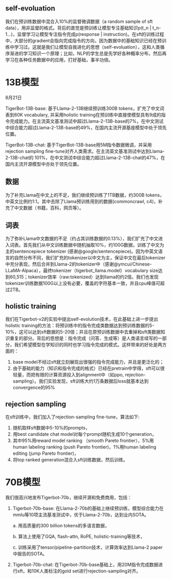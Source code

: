 ## self-evoluation

我们在预训练数据中混合入10%的监督微调数据（a random sample of sft data），用非监督的格式。背后的直觉是预训练让模型专注基础知识p(t_n | t_n-1…)，监督学习让模型专注指令完成p(response | instruction)。在sft的训练过程中，大部分的gradient会指向完成指令的方向，因为数据中的基础知识已经在预训练中学习过。这就是我们让模型自我进化的思想（self-evoluation），这和人类循序渐进的学习知识一个原理；比如，NLP的学生总是先学好各种概率分布，然后再学习在各种任务数据中的应用，打好基础，事半功倍。

# 13B模型

8月21日

TigerBot-13B-base: 基于Llama-2-13B继续预训练300B tokens，扩充了中文词表到60K vocabulary, 并采用holistic training在预训练中直接使模型具有9成的指令完成能力。在主流英文基准测试中超过Llama-2-13B-base的7%，在中文测试中综合能力超过Llama-2-13B-base的49%，在国内主流开源基座模型中处于领先位置。

TigerBot-13B-chat: 基于TigerBot-13B-base用5M指令数据微调，并采用rejection sampling fine-tune对齐人类需求。在主流英文基准测试中达到Llama-2-13B-chat的 101%，在中文测试中综合能力超过Llama-2-13B-chat的47%，在国内主流开源模型中亦处于领先位置。

## 数据

为了补充Llama在中文上的不足，我们继续预训练了1TB数据，约300B tokens，中英文比例约1:1。其中去除了Llama预训练用到的数据(commoncrawl, c4)，补充了中文数据（书籍，百科，网页等）。

## 词表

为了弥补Llama中文数据的不足（约占其训练数据的0.13%），我们扩充了中文进入词表。首先我们从中文训练数据中随机抽取10%，约100G数据，训练了中文为主的sentencepiece tokenizer (感谢@google/sentencepiece)。因为中英文语言的自然分布不同，我们扩充的tokenizer以中文为主，保证中文在最后tokenizer中充分表现，然后合并到Llama-2的tokenizer中（感谢@ymcui/Chinese-LLaMA-Alpaca），最终tokenizer（tigerbot_llama.model）vocabulary size达到60,515；tokenizer效率（raw:tokenized）达到llama的约2倍。我们也发现tokenizer训练数据100G以上没有必要，覆盖的字符基本一致，并且cpu峰值可超过2TB。

## holistic training

我们在Tigerbot-v2的实验中提出self-evolution技术，在此基础上进一步提出holistic training的方法：将预训练中的指令完成类数据达到预训练数据的5-10%，这可以达到sft数据的5-20倍；并且在原预训练数据中去重掉和sft类数据知识重复的部分。背后的思想是：指令完成（问答、生成等）是人类语言续写的一部分，我们希望模型在学知识的同时也学习指令完成的模式。这样带来的好处是两方面的：

1. base model不经过sft就立刻展现出很强的指令完成能力，并且是更泛化的；
2. 由于基础的能力（知识和指令完成的格式）已经在pretrain中学得，sft可以很轻量，而把有限的计算资源投入到alignment中（如ppo, rejection-sampling）。我们实验发现，sft训练大约1万条数据后loss就基本达到convergence的95%

## rejection sampling

在sft训练中，我们加入了rejection-sampling fine-tune，算法如下:

1. 随机取样sft数据中5-10%的prompts，
2. 用best candidate chat model对每个prompt随机生成10个generation，
3. 其中95%用reward model ranking （smooth Pareto frontier），5%用human labeling ranking (push Pareto frontier)，1%用human labeling editing (jump Pareto frontier)，
4. 将top ranked generation混合入sft训练数据，然后训练。



# 70B模型

我们很高兴地发布Tigerbot-70b，继续开源和免费商用，包括：

1. Tigerbot-70b-base: 在Llama-2-70b的基础上继续预训练，模型综合能力在mmlu等10项主流基准测试中，优于Llama-2-70b，达到业内SOTA。

   a. 用高质量的300 billion tokens的多语言数据，

   b. 算法上使用了GQA, flash-attn, RoPE, holistic-training等技术，

   c. 训练采用了tensor/pipeline-partition技术，计算效率达到Llama-2 paper中报告的SOTA。

2. Tigerbot-70b-chat: 在Tigerbot-70b-base基础上，用20M指令完成数据进行sft，和10K人类标注的gold set进行rejection-sampling对齐。



